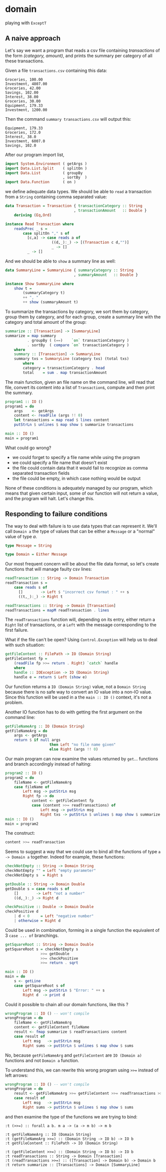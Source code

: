 # domain

playing with `ExceptT` 

## A naive approach

Let's say we want a program that reads a csv file containing _transactions_ of the form _(category, amount)_, and prints the summary per category of all these transactions.

Given a file `transactions.csv` containing this data:
```
Groceries, 100.00
Investment, 4807.00
Groceries, 42.00
Savings, 102.00
Interest, 38.00
Groceries, 30.00
Equipment, 179.33
Investment, 1200.00
```

Then the command `summary transactions.csv` will output this:
```
Equipment, 179.33
Groceries, 172.0
Interest, 38.0
Investment, 6007.0
Savings, 102.0
```
After our program import list,
```haskell
import System.Environment ( getArgs )
import Data.List.Split    ( splitOn )
import Data.List          ( groupBy
                          , sortBy  )
import Data.Function      ( on )
```

we define adequate data types.  We should be able to `read` a transaction from a `String` containing comma separated value:

```haskell
data Transaction = Transaction { transactionCategory :: String
                               , transactionAmount   :: Double }
    deriving (Eq,Ord)

instance Read Transaction where
    readsPrec _ s = 
        case splitOn "," s of
          [c,a] -> case reads a of
                     ((d,_):_) -> [(Transaction c d,"")]
                     _ -> []
          _ -> []
```
And we should be able to `show` a summary line as well:
```haskell
data SummaryLine = SummaryLine { summaryCategory :: String
                               , summaryAmount   :: Double }

instance Show SummaryLine where
    show t = 
        (summaryCategory t) 
        ++ ", " 
        ++ show (summaryAmount t)
```
To summarize the transactions by category, we sort them by category, group them by category, and for each group, create a summary line with the category and total amount of the group:
```haskell
summarize :: [Transaction] -> [SummaryLine] 
summarize = map summary 
          . groupBy ( (==)    `on` transactionCategory ) 
          . sortBy  ( compare `on` transactionCategory )
    where
    summary :: [Transaction] -> SummaryLine
    summary txs = SummaryLine (category txs) (total txs) 
        where
        category = transactionCategory . head
        total    = sum . map transactionAmount
```
The main function, given an file name on the command line, will read that file, convert its content into a list of `Transaction`s, compute and then print the summary.
```haskell
program1 :: IO ()
program1 = do
    args    <- getArgs
    content <- readFile (args !! 0)
    let transactions = map read $ lines content
    putStrLn $ unlines $ map show $ summarize transactions

main :: IO ()
main = program1

```
What could go wrong?

- we could forget to specify a file name while using the program
- we could specify a file name that doesn't exist
- the file could contain data that it would fail to recognize as comma separated transaction fields
- the file could be empty, in which case nothing would be output

None of these conditions is adequately managed by our program, which means that given certain input, some of our function will not return a value, and the program will halt. Let's change this.

## Responding to failure conditions

The way to deal with failure is to use data types that can represent it. We'll call `Domain a` the type of values that can be either a `Message` or a "normal" value of type _a_.
```haskell
type Message = String

type Domain = Either Message
```

Our most frequent concern will be about the file data format, so let's create functions that will manage faulty csv lines:
```haskell
readTransaction :: String -> Domain Transaction
readTransaction s = 
    case reads s of
      []        -> Left $ "incorrect csv format : " ++ s
      ((t,_):_) -> Right t

readTransactions :: String -> Domain [Transaction]
readTransactions = mapM readTransaction . lines

```
The `readTransactions` function will, depending on its entry, either return a `Right` list of transactions, or a `Left` with the message corresponding to the first failure.

What if the file can't be open? Using `Control.Exception` will help us to deal with such situation:
```haskell
getFileContent :: FilePath -> IO (Domain String)
getFileContent fp = 
    (readFile fp >>= return . Right) `catch` handle
    where
    handle :: IOException -> IO (Domain String)
    handle e = return $ Left (show e) 
```
Our function returns a `IO (Domain String)` value, not a `Domain String` because there is no safe way to convert an IO value into a non-IO value. Since this function will be used in a the `main :: IO ()` context, it's not a problem. 

Another IO function has to do with getting the first argument on the command line:
```haskell
getFileNameArg :: IO (Domain String)
getFileNameArg = do
    args <- getArgs
    return $ if null args 
                    then Left "no file name given" 
                    else Right (args !! 0)
```

Our main program can now examine the values returned by `get`... functions and branch accordingly instead of halting:

```haskell
program2 :: IO ()
program2 = do
    fileName <- getFileNameArg 
    case fileName of
        Left msg -> putStrLn msg
        Right fp -> do 
            content <- getFileContent fp
            case (content >>= readTransactions) of
                Left msg -> putStrLn msg
                Right txs -> putStrLn $ unlines $ map show $ summarize txs
main :: IO ()
main = program2
```
The construct:
```haskell
content >>= readTransaction
```
Seems to suggest a way that we could use to bind all the functions of type `a -> Domain a` together. Indeed for example, these functions:
```haskell
checkNotEmpty :: String -> Domain String
checkNotEmpty "" = Left "empty parameter"
checkNotEmpty s  = Right s

getDouble :: String -> Domain Double
getDouble s = case reads s of
    []        -> Left "not a number"
    ((d,_):_) -> Right d

checkPositive :: Double -> Domain Double
checkPositive d 
    | d < 0     = Left "negative number"
    | otherwise = Right d
```
Could be used in combination, forming in a single function the equivalent of 3 `case ... of` branchings.
```haskell
getSquareRoot :: String -> Domain Double
getSquareRoot s = checkNotEmpty s 
                >>= getDouble
                >>= checkPositive
                >>= return . sqrt

main :: IO ()
main = do
    s <- getLine
    case getSquareRoot s of
        Left msg -> putStrLn $ "Error: " ++ s 
        Right d  -> print d
```

Could it possible to chain all our domain functions, like this ?

```haskell
wrongProgram :: IO () -- won't compile
wrongProgram = do
    fileName <- getFileNameArg 
    content <- getFileContent fileName
    result <- fmap summarize $ readTransactions content
    case result of
        Left msg   -> putStrLn msg
        Right sums -> putStrLn $ unlines $ map show $ sums
```

No, because `getFileNameArg` and `getFileContent` are `IO (Domain a)` functions and not `Domain a` function.

To understand this, we can rewrite this wrong program using `>>=` instead of left arrows:
```haskell
wrongProgram :: IO () -- won't compile
wrongProgram = do
    result <- getFileNameArg >>= getFileContent >>= readTransactions >>= return . summarize
    case result of
        Left msg   -> putStrLn msg
        Right sums -> putStrLn $ unlines $ map show $ sums
```
and then examine the type of the functions we are trying to bind:
```
:t (>>=) :: forall a b. m a -> (a -> m b) -> m b 

:t getFileNameArg :: IO (Domain String)
:t (getFileNameArg >>=) :: (Domain String -> IO b) -> IO b
:t getFileContent :: FilePath -> IO (Domain String)

:t (getFileContent >>=) :: (Domain String -> IO b) -> IO b
:t readTransactions :: String -> Domain [Transaction]
:t (readTransactions >>=) :: ([Transaction] -> Domain b) -> Domain b
:t return summarize :: [Transactions] -> Domain [SummaryLine]
```







